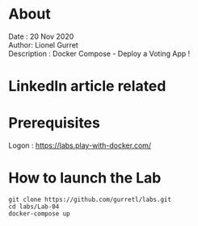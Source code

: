 # About
Date : 20 Nov 2020  
Author: Lionel Gurret  
Description : Docker Compose - Deploy a Voting App !  
# LinkedIn article related
# Prerequisites
Logon :  https://labs.play-with-docker.com/
# How to launch the Lab
`git clone https://github.com/gurretl/labs.git`  
`cd labs/Lab-04`  
`docker-compose up`

